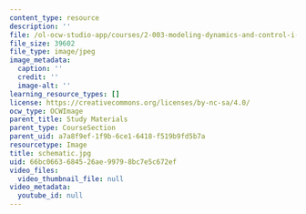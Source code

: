 ```yaml
---
content_type: resource
description: ''
file: /ol-ocw-studio-app/courses/2-003-modeling-dynamics-and-control-i-spring-2005/66bc0663684526ae99798bc7e5c672ef_schematic.jpg
file_size: 39602
file_type: image/jpeg
image_metadata:
  caption: ''
  credit: ''
  image-alt: ''
learning_resource_types: []
license: https://creativecommons.org/licenses/by-nc-sa/4.0/
ocw_type: OCWImage
parent_title: Study Materials
parent_type: CourseSection
parent_uid: a7a8f9ef-1f9b-6ce1-6418-f519b9fd5b7a
resourcetype: Image
title: schematic.jpg
uid: 66bc0663-6845-26ae-9979-8bc7e5c672ef
video_files:
  video_thumbnail_file: null
video_metadata:
  youtube_id: null
---
```

